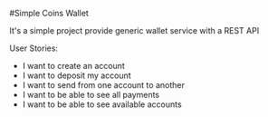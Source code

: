 #Simple Coins Wallet

It's a simple project provide generic wallet service with a REST API

User Stories:
* I want to create an account
* I want to deposit my account
* I want to send from one account to another
* I want to be able to see all payments
* I want to be able to see available accounts
